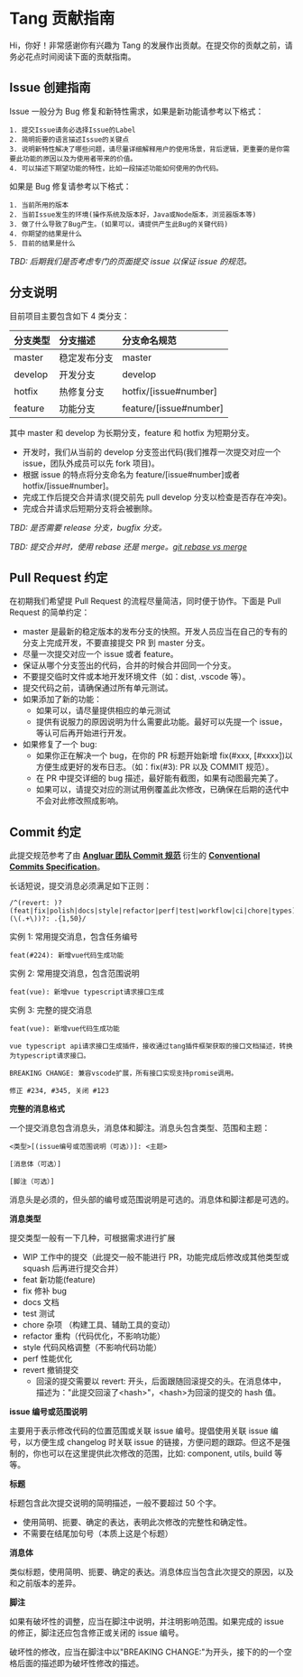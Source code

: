 # Tang 贡献指南

Hi，你好！非常感谢你有兴趣为 Tang 的发展作出贡献。在提交你的贡献之前，请务必花点时间阅读下面的贡献指南。

## Issue 创建指南

Issue 一般分为 Bug 修复和新特性需求，如果是新功能请参考以下格式：

```
1. 提交Issue请务必选择Issue的Label
2. 简明扼要的语言描述Issue的关键点
3. 说明新特性解决了哪些问题，请尽量详细解释用户的使用场景，背后逻辑，更重要的是你需要此功能的原因以及为使用者带来的价值。
4. 可以描述下期望功能的特性，比如一段描述功能如何使用的伪代码。
```

如果是 Bug 修复请参考以下格式：

```
1. 当前所用的版本
2. 当前Issue发生的环境(操作系统及版本好，Java或Node版本，浏览器版本等)
3. 做了什么导致了Bug产生。(如果可以，请提供产生此Bug的关键代码)
4. 你期望的结果是什么
5. 目前的结果是什么
```

_TBD: 后期我们是否考虑专门的页面提交 issue 以保证 issue 的规范。_

## 分支说明

目前项目主要包含如下 4 类分支：

| 分支类型 | 分支描述     | 分支命名规范           |
| :------- | :----------- | :--------------------- |
| master   | 稳定发布分支 | master                 |
| develop  | 开发分支     | develop                |
| hotfix   | 热修复分支   | hotfix/[issue#number]  |
| feature  | 功能分支     | feature/[issue#number] |

其中 master 和 develop 为长期分支，feature 和 hotfix 为短期分支。

- 开发时，我们从当前的 develop 分支签出代码(我们推荐一次提交对应一个 issue，团队外成员可以先 fork 项目)。
- 根据 issue 的特点将分支命名为 feature/[issue#number]或者 hotfix/[issue#number]。
- 完成工作后提交合并请求(提交前先 pull develop 分支以检查是否存在冲突)。
- 完成合并请求后短期分支将会被删除。

_TBD: 是否需要 release 分支，bugfix 分支。_

_TBD: 提交合并时，使用 rebase 还是 merge。[git rebase vs merge](https://zhuanlan.zhihu.com/p/103084402)_

## Pull Request 约定

在初期我们希望提 Pull Request 的流程尽量简洁，同时便于协作。下面是 Pull Request 的简单约定：

- master 是最新的稳定版本的发布分支的快照。开发人员应当在自己的专有的分支上完成开发，不要直接提交 PR 到 master 分支。
- 尽量一次提交对应一个 issue 或者 feature。
- 保证从哪个分支签出的代码，合并的时候合并回同一个分支。
- 不要提交临时文件或本地开发环境文件（如：dist, .vscode 等）。
- 提交代码之前，请确保通过所有单元测试。
- 如果添加了新的功能：
  - 如果可以，请尽量提供相应的单元测试
  - 提供有说服力的原因说明为什么需要此功能。最好可以先提一个 issue，等认可后再开始进行开发。
- 如果修复了一个 bug:
  - 如果你正在解决一个 bug，在你的 PR 标题开始新增 fix(#xxx, [#xxxx])以方便生成更好的发布日志。（如：fix(#3): PR 以及 COMMIT 规范）。
  - 在 PR 中提交详细的 bug 描述，最好能有截图，如果有动图最完美了。
  - 如果可以，请提交对应的测试用例覆盖此次修改，已确保在后期的迭代中不会对此修改照成影响。

## Commit 约定

此提交规范参考了由 **[Angluar 团队 Commit 规范](https://github.com/angular/angular.js/blob/master/DEVELOPERS.md#-git-commit-guidelines)** 衍生的 **[Conventional Commits Specification](https://www.conventionalcommits.org/en/v1.0.0/)**。

长话短说，提交消息必须满足如下正则：

```
/^(revert: )?(feat|fix|polish|docs|style|refactor|perf|test|workflow|ci|chore|types)(\(.+\))?: .{1,50}/
```

实例 1: 常用提交消息，包含任务编号

```
feat(#224): 新增vue代码生成功能
```

实例 2: 常用提交消息，包含范围说明

```
feat(vue): 新增vue typescript请求接口生成
```

实例 3: 完整的提交消息

```
feat(vue): 新增vue代码生成功能

vue typescript api请求接口生成插件，接收通过tang插件框架获取的接口文档描述，转换为typescript请求接口。

BREAKING CHANGE: 兼容vscode扩展，所有接口实现支持promise调用。

修正 #234, #345, 关闭 #123
```

**完整的消息格式**

一个提交消息包含消息头，消息体和脚注。消息头包含类型、范围和主题：

```
<类型>[(issue编号或范围说明（可选）)]: <主题>

[消息体（可选）]

[脚注（可选）]

```

消息头是必须的，但头部的编号或范围说明是可选的。消息体和脚注都是可选的。

**消息类型**

提交类型一般有一下几种，可根据需求进行扩展

- WIP 工作中的提交（此提交一般不能进行 PR，功能完成后修改成其他类型或 squash 后再进行提交合并）
- feat 新功能(feature)
- fix 修补 bug
- docs 文档
- test 测试
- chore 杂项 （构建工具、辅助工具的变动）
- refactor 重构（代码优化，不影响功能）
- style 代码风格调整（不影响代码功能）
- perf 性能优化
- revert 撤销提交
  - 回滚的提交需要以 revert: 开头，后面跟随回滚提交的头。在消息体中，描述为："此提交回滚了\<hash>"，\<hash>为回滚的提交的 hash 值。

**issue 编号或范围说明**

主要用于表示修改代码的位置范围或关联 issue 编号。提倡使用关联 issue 编号，以方便生成 changelog 时关联 issue 的链接，方便问题的跟踪。但这不是强制的，你也可以在这里提供此次修改的范围，比如: component, utils, build 等等。

**标题**

标题包含此次提交说明的简明描述，一般不要超过 50 个字。

- 使用简明、扼要、确定的表达，表明此次修改的完整性和确定性。
- 不需要在结尾加句号（本质上这是个标题）

**消息体**

类似标题，使用简明、扼要、确定的表达。消息体应当包含此次提交的原因，以及和之前版本的差异。

**脚注**

如果有破坏性的调整，应当在脚注中说明，并注明影响范围。如果完成的 issue 的修正，脚注还应包含修正或关闭的 issue 编号。

破坏性的修改，应当在脚注中以"BREAKING CHANGE:"为开头，接下的的一个空格后面的描述即为破坏性修改的描述。
